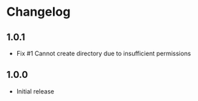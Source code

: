 # Changelog

## 1.0.1

- Fix #1 Cannot create directory due to insufficient permissions

## 1.0.0

- Initial release
